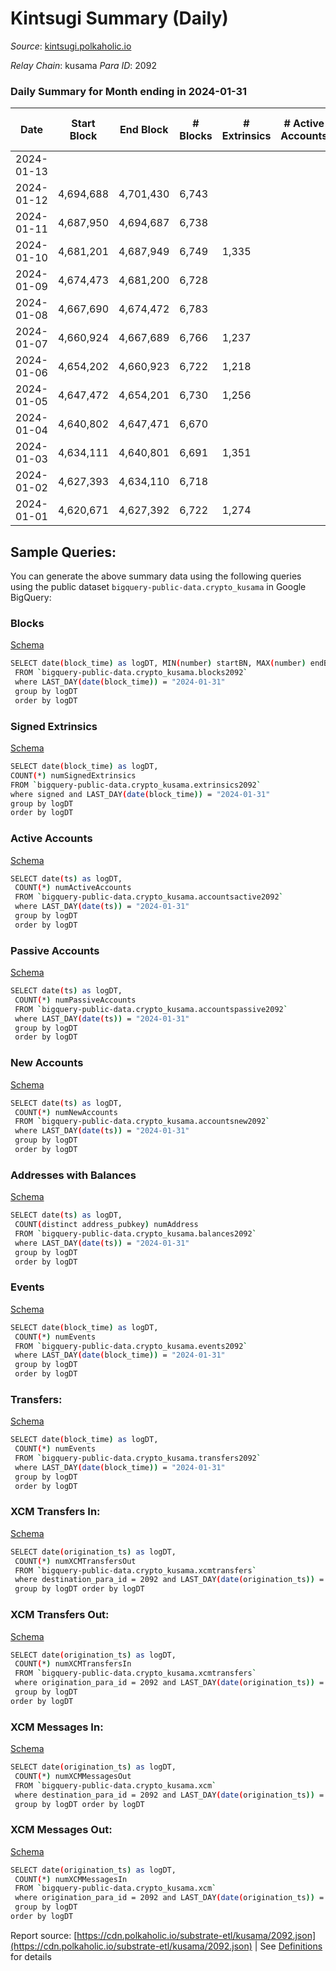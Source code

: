 # Kintsugi Summary (Daily)

_Source_: [kintsugi.polkaholic.io](https://kintsugi.polkaholic.io)

*Relay Chain*: kusama
*Para ID*: 2092



### Daily Summary for Month ending in 2024-01-31


| Date    | Start Block | End Block | # Blocks | # Extrinsics | # Active Accounts | # Passive Accounts | # New Accounts | # Addresses | # Events  | # Transfers ($USD) | # XCM Transfers In ($USD) | # XCM Transfers Out ($USD) | # XCM In | # XCM Out | Issues |
|---------|-------------|-----------|----------|--------------|-------------------|--------------------|----------------|-------------|-----------|--------------------|---------------------------|----------------------------|----------|-----------|--------|
| 2024-01-13 |  |  |  |  |  |  |  |  |  |   |   |   |  |  |  |
| 2024-01-12 | 4,694,688 | 4,701,430 | 6,743 |  |  |  |  |  |  |   | 5 ($224.42) | 7 ($280.11) | 10 | 15 |  |
| 2024-01-11 | 4,687,950 | 4,694,687 | 6,738 |  |  |  |  |  |  |   | 7 ($382.81) | 16 ($379.53) | 25 | 29 |  |
| 2024-01-10 | 4,681,201 | 4,687,949 | 6,749 | 1,335 |  |  |  | 16,975 | 60,981 | 6,933 ($35,821.23) | 19 ($1,259.36) | 13 ($568.71) | 28 | 31 |  |
| 2024-01-09 | 4,674,473 | 4,681,200 | 6,728 |  |  |  |  |  |  |   | 3 ($75.97) | 6 ($20.85) | 10 | 13 |  |
| 2024-01-08 | 4,667,690 | 4,674,472 | 6,783 |  |  |  |  |  |  |   | 11 ($1,417.70) | 18 ($3,710.74) | 20 | 26 |  |
| 2024-01-07 | 4,660,924 | 4,667,689 | 6,766 | 1,237 |  |  |  | 16,967 | 60,689 | 6,936 ($81,461.67) | 15 ($6,180.29) | 15 ($610.77) | 32 | 27 |  |
| 2024-01-06 | 4,654,202 | 4,660,923 | 6,722 | 1,218 |  |  |  | 16,964 | 59,886 | 6,788 ($5,192.64) | 4 ($84.33) | 8 ($486.33) | 12 | 14 |  |
| 2024-01-05 | 4,647,472 | 4,654,201 | 6,730 | 1,256 |  |  |  | 16,964 | 60,119 | 6,850 ($18,318.40) | 10 ($945.38) | 12 ($482.36) | 20 | 25 |  |
| 2024-01-04 | 4,640,802 | 4,647,471 | 6,670 |  |  |  |  |  |  |   | 13 ($581.06) | 17 ($1,778.80) | 24 | 32 |  |
| 2024-01-03 | 4,634,111 | 4,640,801 | 6,691 | 1,351 |  |  |  | 16,961 | 60,555 | 6,897 ($64,161.40) | 9 ($675.09) | 33 ($383.58) | 44 | 48 |  |
| 2024-01-02 | 4,627,393 | 4,634,110 | 6,718 |  |  |  |  |  |  |   | 6 ($237.75) | 6 ($47.19) | 10 | 12 |  |
| 2024-01-01 | 4,620,671 | 4,627,392 | 6,722 | 1,274 |  |  |  | 16,954 | 60,136 | 6,824 ($23,056.20) | 5 ($55.84) | 13 ($255.46) | 17 | 24 |  |

## Sample Queries:
You can generate the above summary data using the following queries using the public dataset `bigquery-public-data.crypto_kusama` in Google BigQuery:


### Blocks 

[Schema](https://github.com/colorfulnotion/substrate-etl/blob/main/schema/blocks.json)

```bash
SELECT date(block_time) as logDT, MIN(number) startBN, MAX(number) endBN, COUNT(*) numBlocks 
 FROM `bigquery-public-data.crypto_kusama.blocks2092`  
 where LAST_DAY(date(block_time)) = "2024-01-31" 
 group by logDT 
 order by logDT
```

### Signed Extrinsics 

[Schema](https://github.com/colorfulnotion/substrate-etl/blob/main/schema/extrinsics.json)

```bash
SELECT date(block_time) as logDT, 
COUNT(*) numSignedExtrinsics 
FROM `bigquery-public-data.crypto_kusama.extrinsics2092`  
where signed and LAST_DAY(date(block_time)) = "2024-01-31" 
group by logDT 
order by logDT
```

### Active Accounts 

[Schema](https://github.com/colorfulnotion/substrate-etl/blob/main/schema/accountsactive.json)

```bash
SELECT date(ts) as logDT, 
 COUNT(*) numActiveAccounts 
 FROM `bigquery-public-data.crypto_kusama.accountsactive2092` 
 where LAST_DAY(date(ts)) = "2024-01-31" 
 group by logDT 
 order by logDT
```

### Passive Accounts 

[Schema](https://github.com/colorfulnotion/substrate-etl/blob/main/schema/accountspassive.json)

```bash
SELECT date(ts) as logDT, 
 COUNT(*) numPassiveAccounts 
 FROM `bigquery-public-data.crypto_kusama.accountspassive2092` 
 where LAST_DAY(date(ts)) = "2024-01-31" 
 group by logDT 
 order by logDT
```

### New Accounts 

[Schema](https://github.com/colorfulnotion/substrate-etl/blob/main/schema/accountsnew.json)

```bash
SELECT date(ts) as logDT, 
 COUNT(*) numNewAccounts 
 FROM `bigquery-public-data.crypto_kusama.accountsnew2092` 
 where LAST_DAY(date(ts)) = "2024-01-31" 
 group by logDT
 order by logDT
```

### Addresses with Balances 

[Schema](https://github.com/colorfulnotion/substrate-etl/blob/main/schema/balances.json)

```bash
SELECT date(ts) as logDT,
 COUNT(distinct address_pubkey) numAddress 
 FROM `bigquery-public-data.crypto_kusama.balances2092` 
 where LAST_DAY(date(ts)) = "2024-01-31" 
 group by logDT 
 order by logDT
```

### Events 

[Schema](https://github.com/colorfulnotion/substrate-etl/blob/main/schema/events.json)

```bash
SELECT date(block_time) as logDT, 
 COUNT(*) numEvents 
 FROM `bigquery-public-data.crypto_kusama.events2092` 
 where LAST_DAY(date(block_time)) = "2024-01-31" 
 group by logDT 
 order by logDT
```

### Transfers:

[Schema](https://github.com/colorfulnotion/substrate-etl/blob/main/schema/transfers.json)

```bash
SELECT date(block_time) as logDT, 
 COUNT(*) numEvents 
 FROM `bigquery-public-data.crypto_kusama.transfers2092` 
 where LAST_DAY(date(block_time)) = "2024-01-31" 
 group by logDT 
 order by logDT
```

### XCM Transfers In: 

[Schema](https://github.com/colorfulnotion/substrate-etl/blob/main/schema/xcmtransfers.json)

```bash
SELECT date(origination_ts) as logDT, 
 COUNT(*) numXCMTransfersOut 
 FROM `bigquery-public-data.crypto_kusama.xcmtransfers` 
 where destination_para_id = 2092 and LAST_DAY(date(origination_ts)) = "2024-01-31" 
 group by logDT order by logDT
```

### XCM Transfers Out: 

[Schema](https://github.com/colorfulnotion/substrate-etl/blob/main/schema/xcmtransfers.json)

```bash
SELECT date(origination_ts) as logDT, 
 COUNT(*) numXCMTransfersIn 
 FROM `bigquery-public-data.crypto_kusama.xcmtransfers` 
 where origination_para_id = 2092 and LAST_DAY(date(origination_ts)) = "2024-01-31" 
 group by logDT 
order by logDT
```

### XCM Messages In: 

[Schema](https://github.com/colorfulnotion/substrate-etl/blob/main/schema/xcm.json)

```bash
SELECT date(origination_ts) as logDT, 
 COUNT(*) numXCMMessagesOut 
 FROM `bigquery-public-data.crypto_kusama.xcm` 
 where destination_para_id = 2092 and LAST_DAY(date(origination_ts)) = "2024-01-31" 
 group by logDT order by logDT
```

### XCM Messages Out: 

[Schema](https://github.com/colorfulnotion/substrate-etl/blob/main/schema/xcm.json)

```bash
SELECT date(origination_ts) as logDT, 
 COUNT(*) numXCMMessagesIn 
 FROM `bigquery-public-data.crypto_kusama.xcm` 
 where origination_para_id = 2092 and LAST_DAY(date(origination_ts)) = "2024-01-31" 
 group by logDT 
order by logDT
```


Report source: [https://cdn.polkaholic.io/substrate-etl/kusama/2092.json](https://cdn.polkaholic.io/substrate-etl/kusama/2092.json) | See [Definitions](/DEFINITIONS.md) for details
